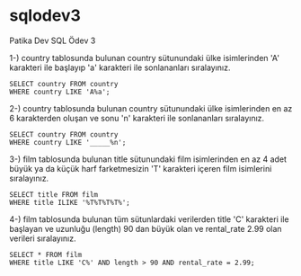 # sqlodev3
Patika Dev SQL Ödev 3  
  
1-) country tablosunda bulunan country sütunundaki ülke isimlerinden 'A' karakteri ile başlayıp 'a' karakteri ile sonlananları sıralayınız.   
  
```   
SELECT country FROM country   
WHERE country LIKE 'A%a';   
```

2-) country tablosunda bulunan country sütunundaki ülke isimlerinden en az 6 karakterden oluşan ve sonu 'n' karakteri ile sonlananları sıralayınız.   
   
```
SELECT country FROM country   
WHERE country LIKE '_____%n';   
```   
   
3-) film tablosunda bulunan title sütunundaki film isimlerinden en az 4 adet büyük ya da küçük harf farketmesizin 'T' karakteri içeren film isimlerini sıralayınız.   
   
```    
SELECT title FROM film   
WHERE title ILIKE '%T%T%T%T%';   
```      
   
4-) film tablosunda bulunan tüm sütunlardaki verilerden title 'C' karakteri ile başlayan ve uzunluğu (length) 90 dan büyük olan ve rental_rate 2.99 olan verileri sıralayınız.   
   
   ```   
SELECT * FROM film   
WHERE title LIKE 'C%' AND length > 90 AND rental_rate = 2.99;   
```    
